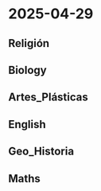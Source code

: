 # 2025-04-29 <!-- markmap: foldAll -->

## Religión

## Biology

## Artes_Plásticas

## English

## Geo_Historia

## Maths

